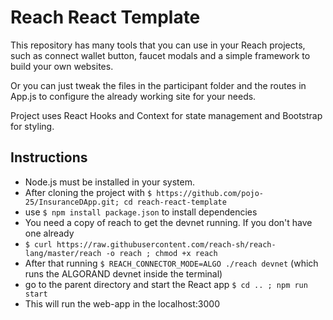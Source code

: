 # Reach React Template

This repository has many tools that you can use in your Reach projects, such as connect wallet button, faucet modals and a simple framework to build your own websites.

Or you can just tweak the files in the participant folder and the routes in App.js to configure the already working site for your needs.

Project uses React Hooks and Context for state management and Bootstrap for styling. 

## Instructions
* Node.js must be installed in your system.
* After cloning the project with `$ https://github.com/pojo-25/InsuranceDApp.git; cd reach-react-template`
* use `$ npm install package.json` to install dependencies
* You need a copy of reach to get the devnet running. If you don't have one already
* `$ curl https://raw.githubusercontent.com/reach-sh/reach-lang/master/reach -o reach ; chmod +x reach`
* After that running `$ REACH_CONNECTOR_MODE=ALGO ./reach devnet` (which runs the ALGORAND devnet inside the terminal)
* go to the parent directory and start the React app `$ cd .. ; npm run start` 
* This will run the web-app in the localhost:3000
